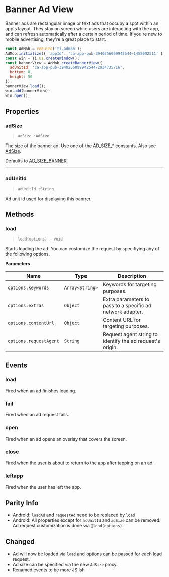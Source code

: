 # Banner Ad View

Banner ads are rectangular image or text ads that occupy a spot within an app's layout. They stay on screen while users are interacting with the app, and can refresh automatically after a certain period of time. If you're new to mobile advertising, they're a great place to start.

```js
const AdMob = require('ti.admob');
AdMob.initialize({ 'appId': 'ca-app-pub-3940256099942544~1458002511' });
const win = Ti.UI.createWindow();
const bannerView = AdMob.createBannerView({
  adUnitId: 'ca-app-pub-3940256099942544/2934735716',
  bottom: 0,
  height: 50
});
bannerView.load();
win.add(bannerView);
win.open();
```

## Properties

### adSize

> `adSize :AdSize`

The size of the banner ad. Use one of the AD_SIZE_* constants. Also see [AdSize](ad-size.md).

Defaults to [AD_SIZE_BANNER](admob-module.md#ad_size_banner).

---

### adUnitId

> `adUnitId :String`

Ad unit id used for displaying this banner.

## Methods

### load

> `load(options) → void`

Starts loading the ad. You can customize the request by specifiying any of the following options.

**Parameters**

| Name | Type | Description |
| --- | --- | --- |
| `options.keywords` | `Array<String>` | Keywords for targeting purposes. |
| `options.extras` | `Object` | Extra parameters to pass to a specific ad network adapter. |
| `options.contentUrl` | `Object` | Content URL for targeting purposes. |
| `options.requestAgent` | `String` | Request agent string to identify the ad request's origin. |

## Events

### load

Fired when an ad finishes loading.

### fail

Fired when an ad request fails.

### open

Fired when an ad opens an overlay that covers the screen.

### close

Fired when the user is about to return to the app after tapping on an ad.

### leftapp

Fired when the user has left the app.

## Parity Info

- Android: `loadAd` and `requestAd` need to be replaced by `load`
- Android: All properties except for `adUnitId` and `adSize` can be removed. Ad request customization is done via `load(options)`.

## Changed

- Ad will now be loaded via `load` and options can be passed for each load request.
- Ad size can be specified via the new `AdSize` proxy.
- Renamed events to be more JS'ish
